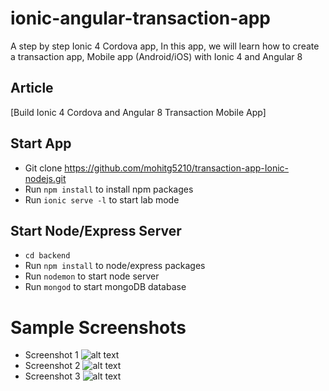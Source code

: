 # ionic-angular-transaction-app
A step by step Ionic 4 Cordova app, In this app, we will learn how to create a transaction app, Mobile app (Android/iOS) with Ionic 4 and Angular 8

## Article
[Build Ionic 4 Cordova and Angular 8 Transaction Mobile App]

## Start App
* Git clone https://github.com/mohitg5210/transaction-app-Ionic-nodejs.git
* Run `npm install` to install npm packages
* Run `ionic serve -l` to start lab mode

## Start Node/Express Server
* `cd backend`
* Run `npm install` to node/express packages
* Run `nodemon` to start node server
* Run `mongod` to start mongoDB database

# Sample Screenshots
* Screenshot 1
![alt text](https://github.com/mohitg5210/transaction-app-Ionic-nodejs/blob/main/Screenshot_1.png?raw=true)
* Screenshot 2
![alt text](https://github.com/mohitg5210/transaction-app-Ionic-nodejs/blob/main/Screenshot_3.png?raw=true)
* Screenshot 3
![alt text](https://github.com/mohitg5210/transaction-app-Ionic-nodejs/blob/main/Screenshot_4.png?raw=true)
